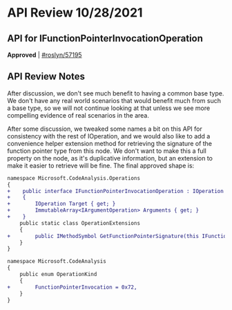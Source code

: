 # API Review 10/28/2021

## API for IFunctionPointerInvocationOperation

**Approved** | [#roslyn/57195](https://github.com/dotnet/roslyn/issues/57195#issuecomment-954299489)

## API Review Notes

After discussion, we don't see much benefit to having a common base type. We don't have any real world scenarios that would benefit much from such a base type, so we will not continue looking at that unless we see more compelling evidence of real scenarios in the area.

After some discussion, we tweaked some names a bit on this API for consistency with the rest of IOperation, and we would also like to add a convenience helper extension method for retrieving the signature of the function pointer type from this node. We don't want to make this a full property on the node, as it's duplicative information, but an extension to make it easier to retrieve will be fine. The final approved shape is:

```diff
namespace Microsoft.CodeAnalysis.Operations
{
+    public interface IFunctionPointerInvocationOperation : IOperation
+    {
+        IOperation Target { get; }
+        ImmutableArray<IArgumentOperation> Arguments { get; }
+    }
    public static class OperationExtensions
    {
+        public IMethodSymbol GetFunctionPointerSignature(this IFunctionPointerInvocationOperation functionPointer);
    }
}

namespace Microsoft.CodeAnalysis
{
    public enum OperationKind
    {
+        FunctionPointerInvocation = 0x72,
    }
}
```
